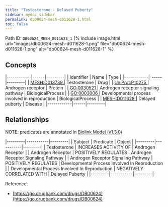 ```yaml
---
title: "Testosterone - Delayed Puberty"
sidebar: mydoc_sidebar
permalink: db00624-mesh-d011628-1.html
toc: false 
---
```



Path ID: `DB00624_MESH_D011628_1`
{% include image.html url="images/db00624-mesh-d011628-1.png" file="db00624-mesh-d011628-1.png" alt="db00624-mesh-d011628-1" %}

## Concepts

|------------|------|---------|
| Identifier | Name | Type    |
|------------|------|---------|
| <a href="https://identifiers.org/MESH:D013739">MESH:D013739 </a> | Testosterone | Drug |
| <a href="https://identifiers.org/UniProt:P10275">UniProt:P10275 </a> | Androgen receptor | Protein |
| <a href="https://identifiers.org/GO:0030521">GO:0030521 </a> | Androgen receptor signaling pathway | BiologicalProcess |
| <a href="https://identifiers.org/GO:0003006">GO:0003006 </a> | Developmental process involved in reproduction | BiologicalProcess |
| <a href="https://identifiers.org/MESH:D011628">MESH:D011628 </a> | Delayed puberty | Disease |
|------------|------|---------|

## Relationships


NOTE: predicates are annotated in <a href="https://github.com/biolink/biolink-model/releases/tag/v1.3.0">Biolink Model (v1.3.0)</a>

|---------|-----------|---------|
| Subject | Predicate | Object  |
|---------|-----------|---------|
| Testosterone | INCREASES ACTIVITY OF | Androgen Receptor |
| Androgen Receptor | POSITIVELY REGULATES | Androgen Receptor Signaling Pathway |
| Androgen Receptor Signaling Pathway | POSITIVELY REGULATES | Developmental Process Involved In Reproduction |
| Developmental Process Involved In Reproduction | NEGATIVELY CORRELATED WITH | Delayed Puberty |
|---------|-----------|---------|

Reference: 
  - [https://go.drugbank.com/drugs/DB00624](https://go.drugbank.com/drugs/DB00624)
